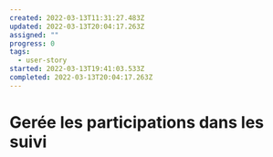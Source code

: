 ```yaml
---
created: 2022-03-13T11:31:27.483Z
updated: 2022-03-13T20:04:17.263Z
assigned: ""
progress: 0
tags:
  - user-story
started: 2022-03-13T19:41:03.533Z
completed: 2022-03-13T20:04:17.263Z
---
```


# Gerée les participations dans les suivi
